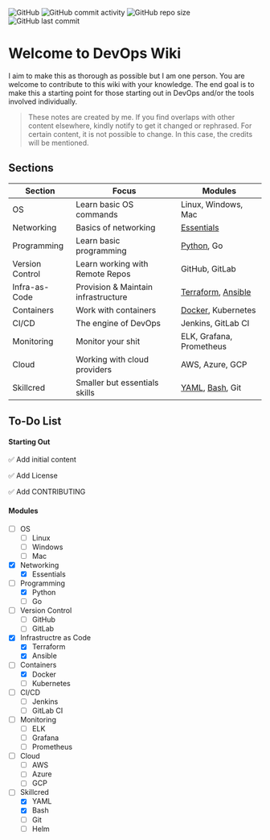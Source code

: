 ![GitHub](https://img.shields.io/github/license/nyukeit/devopswiki?style=for-the-badge) ![GitHub commit activity](https://img.shields.io/github/commit-activity/w/nyukeit/devopswiki?style=for-the-badge) ![GitHub repo size](https://img.shields.io/github/repo-size/nyukeit/devopswiki?color=yellow&style=for-the-badge) ![GitHub last commit](https://img.shields.io/github/last-commit/nyukeit/devopswiki?style=for-the-badge)

# Welcome to DevOps Wiki

I aim to make this as thorough as possible but I am one person. You are welcome to contribute to this wiki with your knowledge. The end goal is to make this a starting point for those starting out in DevOps and/or the tools involved individually.

> These notes are created by me. If you find overlaps with other content elsewhere, kindly notify to get it changed or rephrased. For certain content, it is not possible to change. In this case, the credits will be mentioned.

## Sections

| Section         | Focus                               | Modules                                                      |
| --------------- | ----------------------------------- | ------------------------------------------------------------ |
| OS              | Learn basic OS commands             | Linux, Windows, Mac                                          |
| Networking      | Basics of networking                | [Essentials](https://github.com/nyukeit/devopswiki/tree/main/networking) |
| Programming     | Learn basic programming             | [Python](https://github.com/nyukeit/devopswiki/tree/main/programming/python), Go |
| Version Control | Learn working with Remote Repos     | GitHub, GitLab                                               |
| Infra-as-Code   | Provision & Maintain infrastructure | [Terraform](https://github.com/nyukeit/devopswiki/tree/main/infra-as-code/terraform), [Ansible](https://github.com/nyukeit/devopswiki/tree/main/infra-as-code/ansible) |
| Containers      | Work with containers                | [Docker](https://github.com/nyukeit/devopswiki/tree/main/containers/docker), Kubernetes |
| CI/CD           | The engine of DevOps                | Jenkins, GitLab CI                                           |
| Monitoring      | Monitor your shit                   | ELK, Grafana, Prometheus                                     |
| Cloud           | Working with cloud providers        | AWS, Azure, GCP                                              |
| Skillcred       | Smaller but essentials skills       | [YAML](https://github.com/nyukeit/devopswiki/tree/main/skillcred/yaml), [Bash](https://github.com/nyukeit/devopswiki/tree/main/skillcred/bash), Git |

## To-Do List

#### Starting Out

:white_check_mark: Add initial content

:white_check_mark: Add License

:white_check_mark: Add CONTRIBUTING

#### Modules

- [ ] OS
  - [ ] Linux
  - [ ] Windows
  - [ ] Mac
- [x] Networking
  - [x] Essentials
- [ ] Programming
  - [x] Python
  - [ ] Go

- [ ] Version Control
  - [ ] GitHub
  - [ ] GitLab
- [x] Infrastructre as Code
  - [x] Terraform
  - [x] Ansible
- [ ] Containers
  - [x] Docker
  - [ ] Kubernetes

- [ ] CI/CD
  - [ ] Jenkins
  - [ ] GitLab CI
- [ ] Monitoring
  - [ ] ELK
  - [ ] Grafana
  - [ ] Prometheus

- [ ] Cloud
  - [ ] AWS
  - [ ] Azure
  - [ ] GCP
- [ ] Skillcred
  - [x] YAML
  - [x] Bash
  - [ ] Git
  - [ ] Helm

